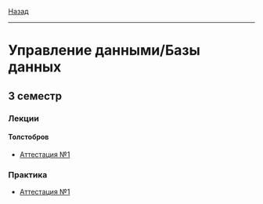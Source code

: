[Назад](../../README.md)
***
# Управление данными/Базы данных

## 3 семестр
### Лекции
#### Толстобров
+ [Аттестация №1](ud-th-att-1-fact.md)
### Практика
+ [Аттестация №1](ud-pr-att-1-fact.md)
